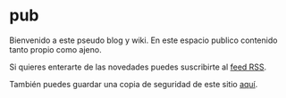 # pub

Bienvenido a este pseudo blog y wiki. En este espacio publico contenido tanto propio como ajeno.

Si quieres enterarte de las novedades puedes suscribirte al [feed RSS](https://github.com/felipem775/pub/commits.atom).

También puedes guardar una copia de seguridad de este sitio [aquí](https://github.com/felipem775/pub/archive/refs/heads/main.zip).


